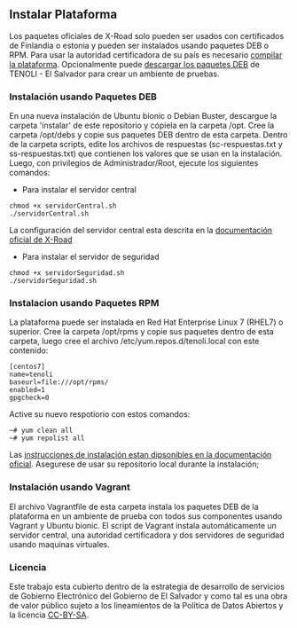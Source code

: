
## Instalar Plataforma

Los paquetes oficiales de X-Road solo pueden ser usados con certificados de Finlandia o estonia y pueden ser instalados usando paquetes DEB o RPM. Para usar la autoridad certificadora de su país es necesario [compilar la plataforma](https://github.com/egobsv/Tenoli-LAT/tree/master/compilar). Opcionalmente puede  [descargar los paquetes DEB](http://tenoli.gobiernoelectronico.gob.sv/debs/) de TENOLI - El Salvador para crear un ambiente de pruebas. 


### Instalación usando Paquetes DEB
En una nueva instalación de Ubuntu bionic o Debian Buster, descargue la carpeta 'instalar' de este repositorio y cópiela en la carpeta /opt. Cree la carpeta /opt/debs y copie sus paquetes DEB dentro de esta carpeta. Dentro de la carpeta scripts, edite los archivos de respuestas (sc-respuestas.txt y ss-respuestas.txt) que contienen los valores que se usan en la instalación.  Luego, con privilegios de Administrador/Root, ejecute los siguientes comandos:

- Para instalar el servidor central
```
chmod +x servidorCentral.sh
./servidorCentral.sh
```
La configuración del servidor central esta descrita en la [documentación oficial de X-Road](https://github.com/nordic-institute/X-Road/blob/6.22.0/doc/Manuals/ig-cs_x-road_6_central_server_installation_guide.md#33-configuring-the-central-server-and-the-management-services-security-server) 

- Para instalar el servidor de seguridad
```
chmod +x servidorSeguridad.sh
./servidorSeguridad.sh
```

### Instalacion usando Paquetes RPM
La plataforma puede ser instalada en Red Hat Enterprise Linux 7 (RHEL7) o superior.
Cree la carpeta /opt/rpms y copie sus paquetes dentro de esta carpeta, luego cree el archivo /etc/yum.repos.d/tenoli.local con este contenido:
```
[centos7]
name=tenoli
baseurl=file:///opt/rpms/
enabled=1
gpgcheck=0
```
Active su nuevo respotiorio con estos comandos:
```
~# yum clean all
~# yum repolist all
```

Las [instrucciones de instalación estan dipsonibles en la documentación oficial](https://github.com/nordic-institute/X-Road/blob/6.22.0/doc/Manuals/ig-ss_x-road_v6_security_server_installation_guide_for_rhel7.md). Asegurese de usar su repositorio local durante la instalación;



### Instalación usando Vagrant

El archivo Vagrantfile de esta carpeta instala los paquetes DEB de la plataforma en un ambiente de prueba con todos sus componentes usando Vagrant y Ubuntu bionic. El script de Vagrant instala automáticamente un servidor central, una autoridad certificadora y dos servidores de seguridad usando maquinas virtuales.


### Licencia

Este trabajo esta cubierto dentro de la estrategia de desarrollo de servicios de Gobierno Electrónico del Gobierno de El Salvador y como tal es una obra de valor público sujeto a los lineamientos de la Política de Datos Abiertos y la licencia [CC-BY-SA](https://creativecommons.org/licenses/by-sa/3.0/deed.es).  
